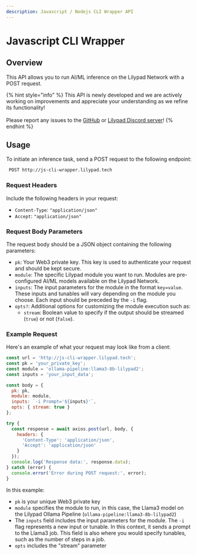 ```yaml
---
description: Javascript / Nodejs CLI Wrapper API
---
```


# Javascript CLI Wrapper

## Overview

This API allows you to run AI/ML inference on the Lilypad Network with a POST request.

{% hint style="info" %}
This API is newly developed and we are actively working on improvements and appreciate your understanding as we refine its functionality!\
\
Please report any issues to the [GitHub](https://github.com/Lilypad-Tech/js-cli-wrapper/issues) or [Lilypad Discord server](https://lilypad.team/discord)!
{% endhint %}

## **Usage**

To initiate an inference task, send a POST request to the following endpoint:

```bash
 POST http://js-cli-wrapper.lilypad.tech
```

### Request Headers

Include the following headers in your request:

* `Content-Type`: `"application/json"`
* `Accept`: `"application/json"`

### Request Body Parameters

The request body should be a JSON object containing the following parameters:

* `pk`: Your Web3 private key. This key is used to authenticate your request and should be kept secure.
* `module`: The specific Lilypad module you want to run. Modules are pre-configured AI/ML models available on the Lilypad Network.
* `inputs`: The input parameters for the module in the format `key=value`. These inputs and tunables will vary depending on the module you choose. Each input should be preceded by the `-i` flag.
* `opts?`: Additional options for customizing the module execution such as:
  * `stream`: Boolean value to specify if the output should be streamed (`true`) or not (`false`).

### Example Request

Here's an example of what your request may look like from a client:

```javascript
const url = 'http://js-cli-wrapper.lilypad.tech';
const pk = 'your_private_key';
const module = 'ollama-pipeline:llama3-8b-lilypad2';
const inputs = 'your_input_data';

const body = {
  pk: pk,
  module: module,
  inputs: `-i Prompt='${inputs}'`,
  opts: { stream: true }
};

try {
  const response = await axios.post(url, body, {
    headers: {
      'Content-Type': 'application/json',
      'Accept': 'application/json'
    }
  });
  console.log('Response data:', response.data);
} catch (error) {
  console.error('Error during POST request:', error);
}
```

In this example:

* `pk` is your unique Web3 private key
* `module` specifies the module to run, in this case, the Llama3 model on the Lilypad Ollama Pipeline (`ollama-pipeline:llama3-8b-lilypad2`)
* The `inputs` field includes the input parameters for the module. The `-i` flag represents a new input or tunable. In this context, it sends a prompt to the Llama3 job. This field is also where you would specify tunables, such as the number of steps in a job.
* `opts` includes the "stream" parameter
